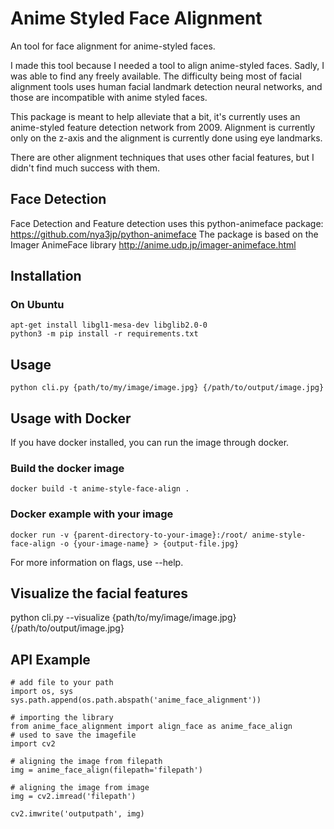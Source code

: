 # Anime Styled Face Alignment

An tool for face alignment for anime-styled faces.

I made this tool because I needed a tool to align anime-styled faces. Sadly, I was able to find any freely available.
The difficulty being most of facial alignment tools uses human facial landmark detection neural networks, and those are incompatible with anime styled faces.

This package is meant to help alleviate that a bit, it's currently uses an anime-styled feature detection network from 2009. 
Alignment is currently only on the z-axis and the alignment is currently done using eye landmarks.

There are other alignment techniques that uses other facial features, but I didn't find much success with them.

## Face Detection

Face Detection and Feature detection uses this python-animeface package: https://github.com/nya3jp/python-animeface
The package is based on the Imager AnimeFace library http://anime.udp.jp/imager-animeface.html

## Installation

### On Ubuntu

```
apt-get install libgl1-mesa-dev libglib2.0-0
python3 -m pip install -r requirements.txt
```

## Usage

```
python cli.py {path/to/my/image/image.jpg} {/path/to/output/image.jpg}
```

## Usage with Docker

If you have docker installed, you can run the image through docker.

### Build the docker image

```
docker build -t anime-style-face-align .
```

### Docker example with your image

```
docker run -v {parent-directory-to-your-image}:/root/ anime-style-face-align -o {your-image-name} > {output-file.jpg}
```

For more information on flags, use --help.

## Visualize the facial features

python cli.py --visualize {path/to/my/image/image.jpg} {/path/to/output/image.jpg}

## API Example

```
# add file to your path
import os, sys
sys.path.append(os.path.abspath('anime_face_alignment'))

# importing the library
from anime_face_alignment import align_face as anime_face_align
# used to save the imagefile
import cv2

# aligning the image from filepath
img = anime_face_align(filepath='filepath')

# aligning the image from image
img = cv2.imread('filepath')

cv2.imwrite('outputpath', img)
```